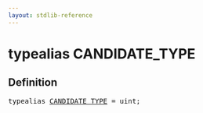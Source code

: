 ```yaml
---
layout: stdlib-reference
---
```


# typealias CANDIDATE\_TYPE

## Definition

<pre>
<span class='code_keyword'>typealias</span> <a href="/stdlib-reference/types/CANDIDATE_TYPE" class="code_type">CANDIDATE_TYPE</a> = <span class="code_keyword">uint</span>;
</pre>

